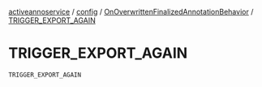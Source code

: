 [activeannoservice](../../index.md) / [config](../index.md) / [OnOverwrittenFinalizedAnnotationBehavior](index.md) / [TRIGGER_EXPORT_AGAIN](./-t-r-i-g-g-e-r_-e-x-p-o-r-t_-a-g-a-i-n.md)

# TRIGGER_EXPORT_AGAIN

`TRIGGER_EXPORT_AGAIN`